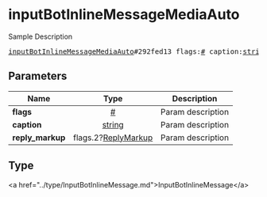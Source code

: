 # inputBotInlineMessageMediaAuto

Sample Description

<pre>
<a href="../constructor/inputBotInlineMessageMediaAuto.md">inputBotInlineMessageMediaAuto</a>#292fed13 flags:<a href="../type/#.md">#</a> caption:<a href="../type/string.md">string</a> reply_markup:flags.2?<a href="../type/ReplyMarkup.md">ReplyMarkup</a> = <a href="../type/InputBotInlineMessage.md">InputBotInlineMessage</a>;
</pre>

## Parameters

| Name | Type | Description |
|------|:----:|-------------|
| **flags** | <a href="../type/#.md">#</a> | Param description |
| **caption** | <a href="../type/string.md">string</a> | Param description |
| **reply_markup** | flags.2?<a href="../type/ReplyMarkup.md">ReplyMarkup</a> | Param description |

## Type

&lt;a href=&#34;../type/InputBotInlineMessage.md&#34;&gt;InputBotInlineMessage&lt;/a&gt;
